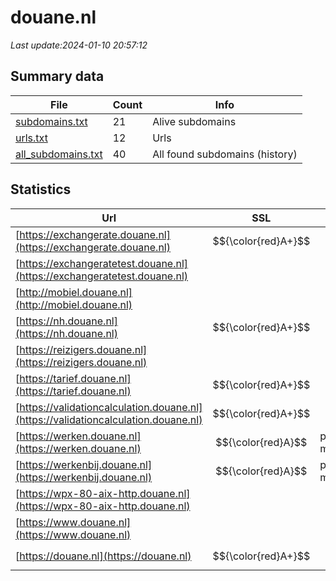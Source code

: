 # douane.nl
*Last update:2024-01-10 20:57:12*
## Summary data
| File       | Count | Info |
|------------|-------|------|
|[subdomains.txt](/data/douane/subdomains.txt)|21|Alive subdomains|
|[urls.txt](/data/douane/urls.txt)|12|Urls|
|[all_subdomains.txt](/data/douane/all_subdomains.txt)|40|All found subdomains (history)|
## Statistics
| Url | SSL | Server | Cookie | HSTS | CSP | XFO | XXP | RP | Tech |
|------------|-------|------|------|------|------|------|------|------|------|
|[https://exchangerate.douane.nl](https://exchangerate.douane.nl)| $${\color{red}A+}$$ | |:warning: |:white_check_mark: | | |:white_check_mark: | | |:white_check_mark: | |HSTS IBM DataPower| |
|[https://exchangeratetest.douane.nl](https://exchangeratetest.douane.nl)| | |:warning: |:white_check_mark: | | |:white_check_mark: | |:white_check_mark: | |:white_check_mark: | |HSTS IBM DataPower| |
|[http://mobiel.douane.nl](http://mobiel.douane.nl)| | |:warning: |:white_check_mark: | |:warning: |:white_check_mark: | |:white_check_mark: | |:white_check_mark: | || |
|[https://nh.douane.nl](https://nh.douane.nl)| $${\color{red}A+}$$ | |:warning: |:white_check_mark: | | |:white_check_mark: | |:white_check_mark: | |:white_check_mark: | |HSTS MySQL PHP WordP...| |
|[https://reizigers.douane.nl](https://reizigers.douane.nl)| | | | | | | |:white_check_mark: | |Microsoft HTTPAPI:2....| |
|[https://tarief.douane.nl](https://tarief.douane.nl)| $${\color{red}A+}$$ | |:warning: |:white_check_mark: | | |:white_check_mark: | |:white_check_mark: | |:white_check_mark: | |F5 BigIP| |
|[https://validationcalculation.douane.nl](https://validationcalculation.douane.nl)| $${\color{red}A+}$$ | | |:white_check_mark: | | |:white_check_mark: | | |:white_check_mark: | |HSTS IBM DataPower| |
|[https://werken.douane.nl](https://werken.douane.nl)| $${\color{red}A}$$ |ponos maximum|:warning: |:white_check_mark: | |:warning: |:white_check_mark: | |:white_check_mark: | |:white_check_mark: | |HSTS| |
|[https://werkenbij.douane.nl](https://werkenbij.douane.nl)| $${\color{red}A}$$ |ponos maximum|:warning: |:white_check_mark: | |:warning: |:white_check_mark: | |:white_check_mark: | |:white_check_mark: | |HSTS| |
|[https://wpx-80-aix-http.douane.nl](https://wpx-80-aix-http.douane.nl)| | | | | | | |:white_check_mark: | |F5 BigIP| |
|[https://www.douane.nl](https://www.douane.nl)| | |:warning: |:white_check_mark: | |:warning: |:white_check_mark: | |:white_check_mark: | |:white_check_mark: | |F5 BigIP| |
|[https://douane.nl](https://douane.nl)| $${\color{red}A+}$$ | |:warning: |:white_check_mark: | |:warning: |:white_check_mark: | |:white_check_mark: | |:white_check_mark: | |HSTS| |